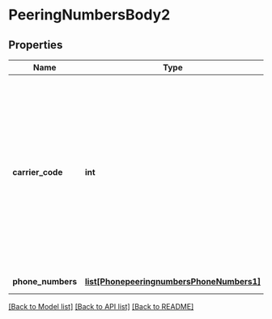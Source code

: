 # PeeringNumbersBody2

## Properties
Name | Type | Description | Notes
------------ | ------------- | ------------- | -------------
**carrier_code** | **int** | The carrier&#x27;s code. The &#x60;clientId&#x60; maps to a carrier peered with Zoom.  This parameter is required if you do **not** use an OAuth token or the OAuth token does not contain the &#x60;clientId&#x60;. | [optional] 
**phone_numbers** | [**list[PhonepeeringnumbersPhoneNumbers1]**](PhonepeeringnumbersPhoneNumbers1.md) | Maximum of 200. | [optional] 

[[Back to Model list]](../README.md#documentation-for-models) [[Back to API list]](../README.md#documentation-for-api-endpoints) [[Back to README]](../README.md)

